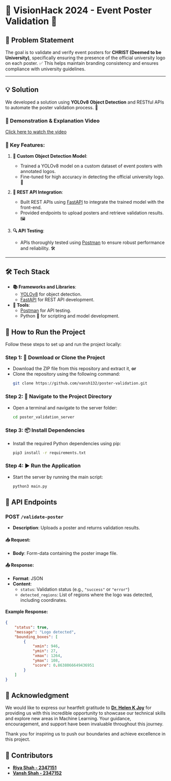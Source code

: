 # 🎯 VisionHack 2024 - Event Poster Validation 🎨

## 📝 Problem Statement
The goal is to validate and verify event posters for **CHRIST (Deemed to be University)**, specifically ensuring the presence of the official university logo on each poster. ✅ This helps maintain branding consistency and ensures compliance with university guidelines.

---

## 💡 Solution
We developed a solution using **YOLOv8 Object Detection** and RESTful APIs to automate the poster validation process. 🚀

### 🎥 Demonstration & Explanation Video 
[Click here to watch the video](https://drive.google.com/file/d/1SiUYaB1ZbCDfc0IjLmtexmWu8vEq874J/view?usp=sharing)

### 🌟 Key Features:
1. **🎯 Custom Object Detection Model**: 
   - Trained a YOLOv8 model on a custom dataset of event posters with annotated logos.
   - Fine-tuned for high accuracy in detecting the official university logo. 🏅

2. **🔗 REST API Integration**:
   - Built REST APIs using [FastAPI](https://fastapi.tiangolo.com/) to integrate the trained model with the front-end.
   - Provided endpoints to upload posters and retrieve validation results. 🖼️

3. **🔍 API Testing**:
   - APIs thoroughly tested using [Postman](https://www.postman.com/) to ensure robust performance and reliability. 🛠️

---

## 🛠️ Tech Stack
- **📚 Frameworks and Libraries**:
  - [YOLOv8](https://github.com/ultralytics/yolov8) for object detection.
  - [FastAPI](https://fastapi.tiangolo.com/) for REST API development.
- **🔧 Tools**:
  - [Postman](https://www.postman.com/) for API testing.
  - Python 🐍 for scripting and model development.

## 🚀 How to Run the Project

Follow these steps to set up and run the project locally:

### Step 1: 📂 Download or Clone the Project
- Download the ZIP file from this repository and extract it, **or** 
- Clone the repository using the following command:
  ```bash
  git clone https://github.com/vansh132/poster-validation.git
  ```
   
### Step 2: 📂 Navigate to the Project Directory
- Open a terminal and navigate to the server folder:
  ```bash
  cd poster_validation_server
  ```

### Step 3: 📦 Install Dependencies
- Install the required Python dependencies using pip:
  ```bash
  pip3 install -r requirements.txt
  ```

### Step 4: ▶️ Run the Application
- Start the server by running the main script:
  ```bash
  python3 main.py
  ```


## 🔗 API Endpoints

### POST `/validate-poster`
- **Description**: Uploads a poster and returns validation results.

#### 📥 Request:
- **Body**: Form-data containing the poster image file.

#### 📤 Response:
- **Format**: JSON
- **Content**:
  - `status`: Validation status (e.g., `"success"` or `"error"`)
  - `detected_regions`: List of regions where the logo was detected, including coordinates.

#### Example Response:
```json
{
    "status": true,
    "message": "Logo detected",
    "bounding_boxes": [
        {
            "xmin": 946,
            "ymin": 27,
            "xmax": 1264,
            "ymax": 108,
            "score": 0.8638066649436951
        }
    ]
}
```

## 🙏 Acknowledgment

We would like to express our heartfelt gratitude to [**Dr. Helen K Joy**](mailto:helenk.joy@christuniversity.in) for providing us with this incredible opportunity to showcase our technical skills and explore new areas in Machine Learning. Your guidance, encouragement, and support have been invaluable throughout this journey. 

Thank you for inspiring us to push our boundaries and achieve excellence in this project.

## 👥 Contributors

- [**Riya Shah - 2347151**](https://www.linkedin.com/in/shahriyap/)  
- [**Vansh Shah - 2347152**](https://www.linkedin.com/in/vanshah/)  
